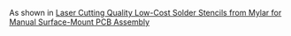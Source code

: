 As shown in [Laser Cutting Quality Low-Cost Solder Stencils from Mylar for Manual Surface-Mount PCB Assembly](https://www.youtube.com/watch?v=mw0mskVCvis)
